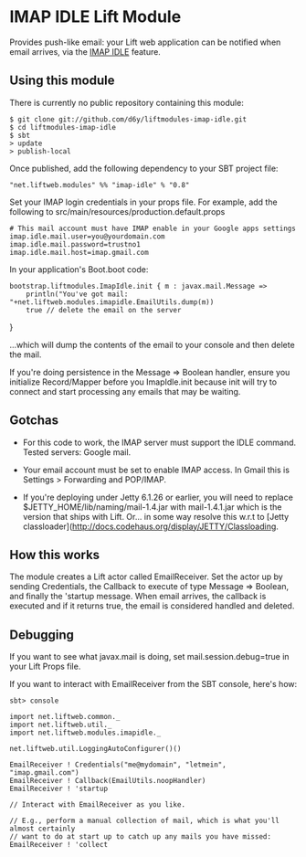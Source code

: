 # IMAP IDLE Lift Module

Provides push-like email: your Lift web application can be notified when email arrives, via the [IMAP IDLE](http://en.wikipedia.org/wiki/IMAP_IDLE) feature.

## Using this module

There is currently no public repository containing this module:

    $ git clone git://github.com/d6y/liftmodules-imap-idle.git
    $ cd liftmodules-imap-idle
    $ sbt
    > update
    > publish-local

Once published, add the following dependency to your SBT project file:

	"net.liftweb.modules" %% "imap-idle" % "0.8"

Set your IMAP login credentials in your props file.  For example, add the following to src/main/resources/production.default.props

	# This mail account must have IMAP enable in your Google apps settings 
	imap.idle.mail.user=you@yourdomain.com
	imap.idle.mail.password=trustno1
	imap.idle.mail.host=imap.gmail.com

In your application's Boot.boot code:

	bootstrap.liftmodules.ImapIdle.init { m : javax.mail.Message => 
		println("You've got mail: "+net.liftweb.modules.imapidle.EmailUtils.dump(m))
		true // delete the email on the server
}

...which will dump the contents of the email to your console and then delete the mail.

If you're doing persistence in the Message => Boolean handler, ensure you initialize Record/Mapper before you ImapIdle.init because init will try to connect and start processing any emails that may be waiting. 

## Gotchas

 * For this code to work, the IMAP server must support the IDLE command.  Tested servers: Google mail.

 * Your email account must be set to enable IMAP access.  In Gmail this is Settings > Forwarding and POP/IMAP.

 * If you're deploying under Jetty 6.1.26 or earlier, you will need to replace $JETTY_HOME/lib/naming/mail-1.4.jar with mail-1.4.1.jar which
is the version that ships with Lift. Or... in some way resolve this w.r.t to [Jetty classloader](http://docs.codehaus.org/display/JETTY/Classloading.


## How this works

The module creates a Lift actor called EmailReceiver.  Set the actor up by sending Credentials, the Callback to execute of type Message => Boolean, and finally the 'startup message.   When email arrives, the callback is executed and if it returns true, the email is considered handled and deleted. 

## Debugging

If you want to see what javax.mail is doing, set mail.session.debug=true in your Lift Props file.

If you want to interact with EmailReceiver from the SBT console, here's how:

	sbt> console

	import net.liftweb.common._
	import net.liftweb.util._
	import net.liftweb.modules.imapidle._

	net.liftweb.util.LoggingAutoConfigurer()()

	EmailReceiver ! Credentials("me@mydomain", "letmein", "imap.gmail.com")
	EmailReceiver ! Callback(EmailUtils.noopHandler)
	EmailReceiver ! 'startup    
	                                 
	// Interact with EmailReceiver as you like.

	// E.g., perform a manual collection of mail, which is what you'll almost certainly
	// want to do at start up to catch up any mails you have missed:
	EmailReceiver ! 'collect

